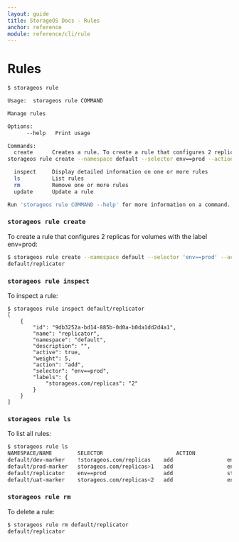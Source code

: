 ```yaml
---
layout: guide
title: StorageOS Docs - Rules
anchor: reference
module: reference/cli/rule
---
```


# Rules

```bash
$ storageos rule

Usage:	storageos rule COMMAND

Manage rules

Options:
      --help   Print usage

Commands:
  create      Creates a rule. To create a rule that configures 2 replicas for volumes with the label env=prod, run:
storageos rule create --namespace default --selector env==prod --action add --label storageos.com/replicas=2 replicator

  inspect     Display detailed information on one or more rules
  ls          List rules
  rm          Remove one or more rules
  update      Update a rule

Run 'storageos rule COMMAND --help' for more information on a command.
```

### `storageos rule create`
To create a rule that configures 2 replicas for volumes with the label env=prod:

```bash
$ storageos rule create --namespace default --selector 'env==prod' --action add --label storageos.com/replicas=2 replicator
default/replicator
```

### `storageos rule inspect`
To inspect a rule:

```
$ storageos rule inspect default/replicator
[
    {
        "id": "9db3252a-bd14-885b-0d0a-b0da1dd2d4a1",
        "name": "replicator",
        "namespace": "default",
        "description": "",
        "active": true,
        "weight": 5,
        "action": "add",
        "selector": "env==prod",
        "labels": {
            "storageos.com/replicas": "2"
        }
    }
]
```

### `storageos rule ls`
To list all rules:

```bash
$ storageos rule ls
NAMESPACE/NAME        SELECTOR                       ACTION              LABELS
default/dev-marker    !storageos.com/replicas    add                 env=dev
default/prod-marker   storageos.com/replicas>1   add                 env=prod
default/replicator    env==prod                  add                 storageos.com/replicas=2
default/uat-marker    storageos.com/replicas<2   add                 env=uat
```

### `storageos rule rm`
To delete a rule:

```bash
$ storageos rule rm default/replicator
default/replicator
```
